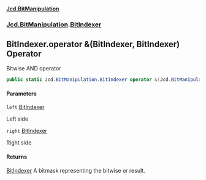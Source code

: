 #### [Jcd.BitManipulation](index 'index')

### [Jcd.BitManipulation](Jcd.BitManipulation 'Jcd.BitManipulation').[BitIndexer](Jcd.BitManipulation.BitIndexer 'Jcd.BitManipulation.BitIndexer')

## BitIndexer.operator &(BitIndexer, BitIndexer) Operator

Bitwise AND operator

```csharp
public static Jcd.BitManipulation.BitIndexer operator &(Jcd.BitManipulation.BitIndexer left, Jcd.BitManipulation.BitIndexer right);
```

#### Parameters

<a name='Jcd.BitManipulation.BitIndexer.op_BitwiseAnd(Jcd.BitManipulation.BitIndexer,Jcd.BitManipulation.BitIndexer).left'></a>

`left` [BitIndexer](Jcd.BitManipulation.BitIndexer 'Jcd.BitManipulation.BitIndexer')

Left side

<a name='Jcd.BitManipulation.BitIndexer.op_BitwiseAnd(Jcd.BitManipulation.BitIndexer,Jcd.BitManipulation.BitIndexer).right'></a>

`right` [BitIndexer](Jcd.BitManipulation.BitIndexer 'Jcd.BitManipulation.BitIndexer')

Right side

#### Returns

[BitIndexer](Jcd.BitManipulation.BitIndexer 'Jcd.BitManipulation.BitIndexer')
A bitmask representing the bitwise or result.
